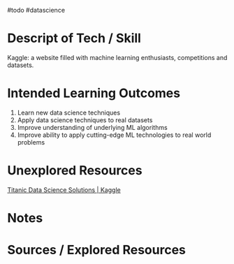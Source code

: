 #todo #datascience

Descript of Tech / Skill
 ===
Kaggle: a website filled with machine learning enthusiasts, competitions and datasets.

 Intended Learning Outcomes
 ===
1. Learn new data science techniques
2. Apply data science techniques to real datasets
3. Improve understanding of underlying ML algorithms
4. Improve ability to apply cutting-edge ML technologies to real world problems
 
 Unexplored Resources
 ===
 [Titanic Data Science Solutions | Kaggle](https://www.kaggle.com/startupsci/titanic-data-science-solutions)
 
 Notes
 === 
 
  Sources / Explored Resources
  ===